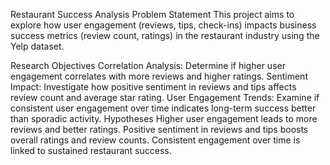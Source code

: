 Restaurant Success Analysis
Problem Statement
This project aims to explore how user engagement (reviews, tips, check-ins) impacts business success metrics (review count, ratings) in the restaurant industry using the Yelp dataset.

Research Objectives
Correlation Analysis: Determine if higher user engagement correlates with more reviews and higher ratings.
Sentiment Impact: Investigate how positive sentiment in reviews and tips affects review count and average star rating.
User Engagement Trends: Examine if consistent user engagement over time indicates long-term success better than sporadic activity.
Hypotheses
Higher user engagement leads to more reviews and better ratings.
Positive sentiment in reviews and tips boosts overall ratings and review counts.
Consistent engagement over time is linked to sustained restaurant success.
